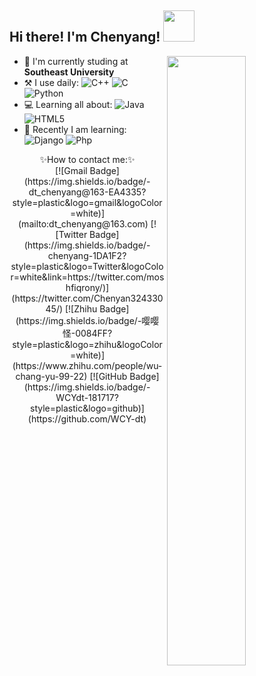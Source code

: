 <h2> Hi there! I'm Chenyang! <img src="https://media.giphy.com/media/mGcNjsfWAjY5AEZNw6/giphy.gif" width="50"> </h2>



<img align="right" width="50%" src="https://github-readme-stats.vercel.app/api?username=wcy-dt&hide=prs,issues,contribs&show_icons=true&hide_border=true" />

- 🏢 I'm currently studing at **Southeast University**
- :hammer_and_pick: I use daily: ![C++](https://img.shields.io/badge/-C++-007ACC?style=plastic&logo=Cplusplus) ![C](https://img.shields.io/badge/-C-blasck?style=plastic&logo=C) ![Python](https://img.shields.io/badge/-Python-3b2e5a?style=plastic&logo=Python)
- 💻 Learning all about: ![Java](https://img.shields.io/badge/-java-FCA121?style=plastic&logo=java) ![HTML5](https://img.shields.io/badge/-HTML5-E10098?style=plastic&logo=html5&logoColor=white)
- 🌱 Recently I am learning: ![Django](https://img.shields.io/badge/-Django-092E20?style=plastic&logo=Django) ![Php](https://img.shields.io/badge/-php-394989?style=plastic&logo=php) 





<center>✨How to contact me:✨</center>

<center>[![Gmail Badge](https://img.shields.io/badge/-dt_chenyang@163-EA4335?style=plastic&logo=gmail&logoColor=white)](mailto:dt_chenyang@163.com) [![Twitter Badge](https://img.shields.io/badge/-chenyang-1DA1F2?style=plastic&logo=Twitter&logoColor=white&link=https://twitter.com/moshfiqrony/)](https://twitter.com/Chenyan32433045/) [![Zhihu Badge](https://img.shields.io/badge/-嘤嘤怪-0084FF?style=plastic&logo=zhihu&logoColor=white)](https://www.zhihu.com/people/wu-chang-yu-99-22) [![GitHub Badge](https://img.shields.io/badge/-WCYdt-181717?style=plastic&logo=github)](https://github.com/WCY-dt)</center>

